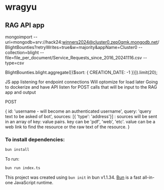 # wragyu

## RAG API app

mongoimport --uri=mongodb+srv://hack24:winners2024@cluster0.zep0qmk.mongodb.net/BlightBounties?retryWrites=true&w=majority&appName=Cluster0 --collection=blight --file=file_per_document/Service_Requests_since_2016_20241116.csv --type=csv

BlightBounties.blight.aggregate([{$sort: { CREATION_DATE: -1 }}]).limit(20);

JS app listening for endpoint connections
Will optomize for load later
Going to dockerize and have API listen for POST calls that will be input to the RAG app and output

POST

{
    id: 'username - will become an authenticated username',
    query: 'query text to be asked of bot',
    sources: [{ 'type': 'address'}] : sources will be sent in an array of key: value pairs. key can be 'pdf', 'web', 'etc'. value can be a web link to find the resource or the raw text of the resource.
}

### To install dependencies:

```bash
bun install
```

To run:

```bash
bun run index.ts
```

This project was created using `bun init` in bun v1.1.34. [Bun](https://bun.sh) is a fast all-in-one JavaScript runtime.
